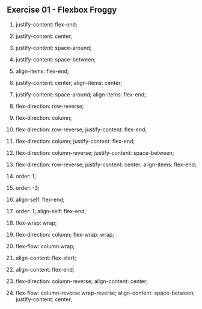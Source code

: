 ## Exercise 01 - Flexbox Froggy

1. justify-content: flex-end;
2. justify-content: center;
3. justify-content: space-around;
4. justify-content: space-between;
5. align-items: flex-end;

6. justify-content: center;
   align-items: center;

7. justify-content: space-around;
   align-items: flex-end;

8. flex-direction: row-reverse;
9. flex-direction: column;

10. flex-direction: row-reverse;
    justify-content: flex-end;

11. flex-direction: column;
    justify-content: flex-end;

12. flex-direction: column-reverse;
    justify-content: space-between;

13. flex-direction: row-reverse;
    justify-content: center;
    align-items: flex-end;

14. order: 1;
15. order: -3;
16. align-self: flex-end;

17. order: 1;
    align-self: flex-end;

18. flex-wrap: wrap;

19. flex-direction: column;
    flex-wrap: wrap;

20. flex-flow: column wrap;
21. align-content: flex-start;
22. align-content: flex-end;

23. flex-direction: column-reverse;
    align-content: center;

24. flex-flow: column-reverse wrap-reverse;
    align-content: space-between;
    justify-content: center;